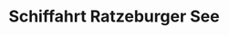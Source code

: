 ---
title: "Schiffahrt Ratzeburger See"
url: /ratzeburg/schiffahrt-ratzeburger-see/
shop: Tickets
---